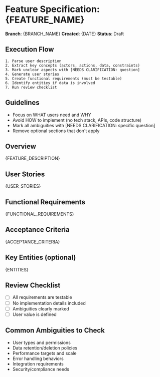 # Feature Specification: {FEATURE_NAME}

**Branch**: {BRANCH_NAME}
**Created**: {DATE}
**Status**: Draft

## Execution Flow
```
1. Parse user description
2. Extract key concepts (actors, actions, data, constraints)
3. Mark unclear aspects with [NEEDS CLARIFICATION: question]
4. Generate user stories
5. Create functional requirements (must be testable)
6. Identify entities if data is involved
7. Run review checklist
```

## Guidelines
- Focus on WHAT users need and WHY
- Avoid HOW to implement (no tech stack, APIs, code structure)
- Mark all ambiguities with [NEEDS CLARIFICATION: specific question]
- Remove optional sections that don't apply

## Overview
{FEATURE_DESCRIPTION}

## User Stories
{USER_STORIES}

## Functional Requirements
{FUNCTIONAL_REQUIREMENTS}

## Acceptance Criteria
{ACCEPTANCE_CRITERIA}

## Key Entities (optional)
{ENTITIES}

## Review Checklist
- [ ] All requirements are testable
- [ ] No implementation details included
- [ ] Ambiguities clearly marked
- [ ] User value is defined

## Common Ambiguities to Check
- User types and permissions
- Data retention/deletion policies
- Performance targets and scale
- Error handling behaviors
- Integration requirements
- Security/compliance needs

